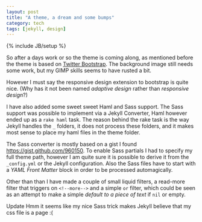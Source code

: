 ```yaml
---
layout: post
title: "A theme, a dream and some bumps"
category: tech
tags: [jekyll, design]
---
```

{% include JB/setup %}

So after a days work or so the theme is coming along, as mentioned before the theme is based on [Twitter Bootstrap](http://twitter.github.com/bootstrap/). The background image still needs some work, but my GIMP skills seems to have rusted a bit.

However I must say the responsive design extension to bootstrap is quite nice. (Why has it not been named *adaptive design* rather than *responsive design*?)

<!--more-->

I have also added some sweet sweet Haml and Sass support. The Sass support was possible to implement via a Jekyll Converter, Haml however ended up as a `rake haml` task. The reason behind the rake task is the way Jekyll handles the `_` folders, it does not process these folders, and it makes most sense to place my haml files in the theme folder.

The Sass converter is mostly based on a gist I found https://gist.github.com/960150. To enable Sass partials I had to specify my full theme path, however I am quite sure it is possible to derive it from the `_config.yml` or the Jekyll configuration. Also the Sass files have to start with a *YAML Front Matter* block in order to be processed automagically.

Other than than I have made a couple of small liquid filters, a read-more filter that triggers on `<!--more-->` and a simple `or` filter, which could be seen as an attempt to make a simple *default to a piece of text* if `nil` or empty.

<p><span class="label label-info">Update</span> Hmm it seems like my nice Sass trick makes Jekyll believe that my css file is a page :(</p> 
